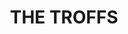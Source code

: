 ---
lastmod: '2025-04-06T06:05:20+00:00'
latitude: -32.915604
layout: suburb
longitude: 147.603587
postcode: '2875'
state: NSW
title: THE TROFFS
url: /nsw/the-troffs/
---